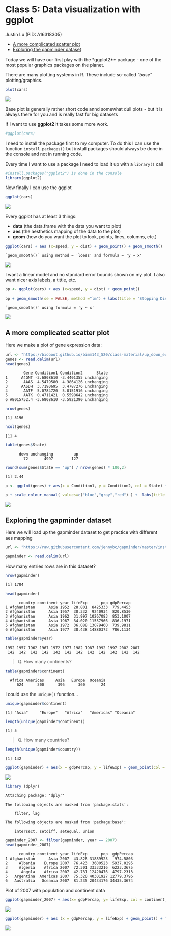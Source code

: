 # Class 5: Data visualization with ggplot
Justin Lu (PID: A16318305)

- [A more complicated scatter plot](#a-more-complicated-scatter-plot)
- [Exploring the gapminder dataset](#exploring-the-gapminder-dataset)

Today we will have our first play with the \*ggplot2\*\* package - one
of the most popular graphics packages on the planet.

There are many plotting systems in R. These include so-called *“base”*
plotting/graphics.

``` r
plot(cars)
```

![](class05_files/figure-commonmark/unnamed-chunk-1-1.png)

Base plot is generally rather short code annd somewhat dull plots - but
it is always there for you and is really fast for big datasets

If I want to use **ggplot2** it takes some more work.

``` r
#ggplot(cars)
```

I need to install the package first to my computer. To do this I can use
the function `install.packages()` but install packages should always be
done in the console and not in running code.

Every time I want to use a package I need to load it up with a
`library()` call

``` r
#install.packages("ggplot2") is done in the console
library(ggplot2)
```

Now finally I can use the ggplot

``` r
ggplot(cars) 
```

![](class05_files/figure-commonmark/unnamed-chunk-4-1.png)

Every ggplot has at least 3 things:

- **data** (the data.frame with the data you want to plot)
- **aes** (the aesthetics mapping of the data to the plot)
- **geom** (how do you want the plot to look, points, lines, columns,
  etc.)

``` r
ggplot(cars) + aes (x=speed, y = dist) + geom_point() + geom_smooth()
```

    `geom_smooth()` using method = 'loess' and formula = 'y ~ x'

![](class05_files/figure-commonmark/unnamed-chunk-5-1.png)

I want a linear model and no standard error bounds shown on my plot. I
also want nicer axis labels, a tittle, etc.

``` r
bp <- ggplot(cars) + aes (x=speed, y = dist) + geom_point()
```

``` r
bp + geom_smooth(se = FALSE, method ="lm") + labs(title = "Stopping Distance of Old Cars", x = "Speed (MPH)", y= "Distance (ft)", caption = "From the Cars dataset") + theme_bw()
```

    `geom_smooth()` using formula = 'y ~ x'

![](class05_files/figure-commonmark/unnamed-chunk-7-1.png)

## A more complicated scatter plot

Here we make a plot of gene expression data:

``` r
url <- "https://bioboot.github.io/bimm143_S20/class-material/up_down_expression.txt"
genes <- read.delim(url)
head(genes)
```

            Gene Condition1 Condition2      State
    1      A4GNT -3.6808610 -3.4401355 unchanging
    2       AAAS  4.5479580  4.3864126 unchanging
    3      AASDH  3.7190695  3.4787276 unchanging
    4       AATF  5.0784720  5.0151916 unchanging
    5       AATK  0.4711421  0.5598642 unchanging
    6 AB015752.4 -3.6808610 -3.5921390 unchanging

``` r
nrow(genes)
```

    [1] 5196

``` r
ncol(genes)
```

    [1] 4

``` r
table(genes$State)
```


          down unchanging         up 
            72       4997        127 

``` r
round(sum(genes$State == "up") / nrow(genes) * 100,2)
```

    [1] 2.44

``` r
p <- ggplot(genes) + aes(x = Condition1, y = Condition2, col = State) + geom_point()
```

``` r
p + scale_colour_manual( values=c("blue","gray","red") ) +  labs(title = "Gene Expression Changes Upon Drug Treatment", x = "Control (no drug)", y = "Drug Treatment")
```

![](class05_files/figure-commonmark/unnamed-chunk-11-1.png)

## Exploring the gapminder dataset

Here we will load up the gapminder dataset to get practice with
different aes mapping

``` r
url <- "https://raw.githubusercontent.com/jennybc/gapminder/master/inst/extdata/gapminder.tsv"

gapminder <- read.delim(url)
```

How many entries rows are in this dataset?

``` r
nrow(gapminder)
```

    [1] 1704

``` r
head(gapminder)
```

          country continent year lifeExp      pop gdpPercap
    1 Afghanistan      Asia 1952  28.801  8425333  779.4453
    2 Afghanistan      Asia 1957  30.332  9240934  820.8530
    3 Afghanistan      Asia 1962  31.997 10267083  853.1007
    4 Afghanistan      Asia 1967  34.020 11537966  836.1971
    5 Afghanistan      Asia 1972  36.088 13079460  739.9811
    6 Afghanistan      Asia 1977  38.438 14880372  786.1134

``` r
table(gapminder$year)
```


    1952 1957 1962 1967 1972 1977 1982 1987 1992 1997 2002 2007 
     142  142  142  142  142  142  142  142  142  142  142  142 

> Q. How many continents?

``` r
table(gapminder$continent)
```


      Africa Americas     Asia   Europe  Oceania 
         624      300      396      360       24 

I could use the `unique()` function…

``` r
unique(gapminder$continent)
```

    [1] "Asia"     "Europe"   "Africa"   "Americas" "Oceania" 

``` r
length(unique(gapminder$continent))
```

    [1] 5

> Q. How many countries?

``` r
length(unique(gapminder$country))
```

    [1] 142

``` r
ggplot(gapminder) + aes(x = gdpPercap, y = lifeExp) + geom_point(col = "blue")
```

![](class05_files/figure-commonmark/unnamed-chunk-19-1.png)

``` r
library (dplyr)
```


    Attaching package: 'dplyr'

    The following objects are masked from 'package:stats':

        filter, lag

    The following objects are masked from 'package:base':

        intersect, setdiff, setequal, union

``` r
gapminder_2007 <- filter(gapminder, year == 2007)
head(gapminder_2007)
```

          country continent year lifeExp      pop  gdpPercap
    1 Afghanistan      Asia 2007  43.828 31889923   974.5803
    2     Albania    Europe 2007  76.423  3600523  5937.0295
    3     Algeria    Africa 2007  72.301 33333216  6223.3675
    4      Angola    Africa 2007  42.731 12420476  4797.2313
    5   Argentina  Americas 2007  75.320 40301927 12779.3796
    6   Australia   Oceania 2007  81.235 20434176 34435.3674

Plot of 2007 with population and continent data

``` r
ggplot(gapminder_2007) + aes(x= gdpPercap, y= lifeExp, col = continent, size = pop) + geom_point(alpha = 0.4)
```

![](class05_files/figure-commonmark/unnamed-chunk-21-1.png)

``` r
ggplot(gapminder) + aes (x = gdpPercap, y = lifeExp) + geom_point() + facet_wrap(~year)
```

![](class05_files/figure-commonmark/unnamed-chunk-22-1.png)
